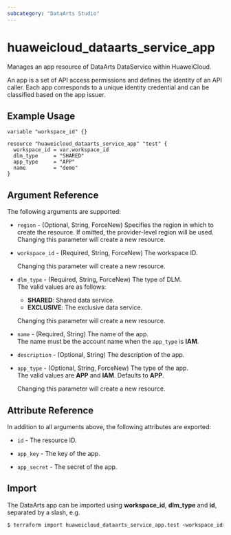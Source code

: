```yaml
---
subcategory: "DataArts Studio"
---
```


# huaweicloud_dataarts_service_app

Manages an app resource of DataArts DataService within HuaweiCloud.

An app is a set of API access permissions and defines the identity of an API caller.
Each app corresponds to a unique identity credential and can be classified based on the app issuer.

## Example Usage

```hcl
variable "workspace_id" {}

resource "huaweicloud_dataarts_service_app" "test" {
  workspace_id = var.workspace_id
  dlm_type     = "SHARED"
  app_type     = "APP"
  name         = "demo"
}
```

## Argument Reference

The following arguments are supported:

* `region` - (Optional, String, ForceNew) Specifies the region in which to create the resource.
  If omitted, the provider-level region will be used. Changing this parameter will create a new resource.

* `workspace_id` - (Required, String, ForceNew) The workspace ID.

  Changing this parameter will create a new resource.

* `dlm_type` - (Required, String, ForceNew) The type of DLM.  
  The valid values are as follows:
    - **SHARED**: Shared data service.
    - **EXCLUSIVE**: The exclusive data service.

  Changing this parameter will create a new resource.

* `name` - (Required, String) The name of the app.  
  The name must be the account name when the `app_type` is **IAM**.

* `description` - (Optional, String) The description of the app.

* `app_type` - (Optional, String, ForceNew) The type of the app.  
  The valid values are **APP** and **IAM**.
  Defaults to **APP**.

  Changing this parameter will create a new resource.

## Attribute Reference

In addition to all arguments above, the following attributes are exported:

* `id` - The resource ID.

* `app_key` - The key of the app.

* `app_secret` - The secret of the app.

## Import

The DataArts app can be imported using **workspace_id**, **dlm_type** and **id**, separated by a slash, e.g.

```bash
$ terraform import huaweicloud_dataarts_service_app.test <workspace_id>/<dlm_type>/<id>
```
